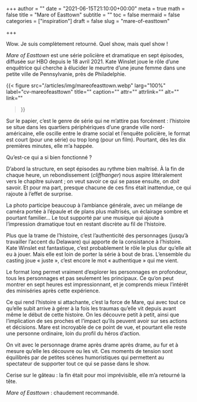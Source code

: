 +++
author = ""
date = "2021-06-15T21:10:00+00:00"
meta = true
math = false
title = "Mare of Easttown"
subtitle = ""
toc = false
mermaid = false
categories = ["inspiration"]
draft = false
slug = "mare-of-easttown"

+++

Wow. Je suis complètement retourné. Quel show, mais quel show&nbsp;!

_Mare of Easttown_ est une série policière et dramatique en sept épisodes, diffusée sur HBO depuis le 18&nbsp;avril 2021. Kate Winslet joue le rôle d’une enquêtrice qui cherche à élucider le meurtre d’une jeune femme dans une petite ville de Pennsylvanie, près de Philadelphie.

{{< figure
  src="/articles/img/mareofeasttown.webp"
  larg="100%"
  label="cv-mareofeasttown"
  title=""
  caption=""
  attr=""
  attrlink=""
  alt=""
  link=""
 >}}


Sur le papier, c’est le genre de série qui ne m’attire pas forcément&nbsp;: l’histoire se situe dans les quartiers périphériques d’une grande ville nord-américaine, elle oscille entre le drame social et l’enquête policière, le format est court (pour une série) ou trop long (pour un film). Pourtant, dès les dix premières minutes, elle m’a happée. 

Qu’est-ce qui a si bien fonctionné&nbsp;? 

D’abord la structure, en sept épisodes au rythme bien maîtrisé. À la fin de chaque heure, un rebondissement (_cliffhanger_) nous aspire littéralement vers le chapitre suivant&nbsp;; on veut savoir ce qui se passe ensuite, on _doit_ savoir. Et pour ma part, presque chacune de ces fins était inattendue, ce qui rajoute à l’effet de surprise. 

La photo participe beaucoup à l’ambiance générale, avec un mélange de caméra portée à l’épaule et de plans plus maîtrisés, un éclairage sombre et pourtant familier… Le tout supporté par une musique qui ajoute à l’impression dramatique tout en restant discrète au fil de l’histoire.

Plus que la trame de l’histoire, c’est l’authenticité des personnages (jusqu’à travailler l’accent du Delaware) qui apporte de la consistance à l’histoire. Kate Winslet est fantastique, c’est probablement le rôle le plus dur qu’elle ait eu à jouer. Mais elle est loin de porter la série à bout de bras. L’ensemble du casting joue «&nbsp;juste&nbsp;», c’est encore le mot «&nbsp;authentique&nbsp;» qui me vient. 

Le format long permet vraiment d’explorer les personnages en profondeur, tous les personnages et pas seulement les principaux. Ce qu’on peut montrer en sept heures est impressionnant, et je comprends mieux l’intérêt des miniséries après cette expérience.

Ce qui rend l’histoire si attachante, c’est la force de Mare, qui avec tout ce qu’elle subit arrive à gérer à la fois les traumas qu’elle vit depuis avant même le début de cette histoire. On les découvre petit à petit, ainsi que l’implication de ses proches et l’impact qu’ils peuvent avoir sur ses actions et décisions. Mare est incroyable de ce point de vue, et pourtant elle reste une personne ordinaire, loin du profil du héros d’action.

On vit avec le personnage drame après drame après drame, au fur et à mesure qu’elle les découvre ou les vit. Ces moments de tension sont équilibrés par de petites scènes humoristiques qui permettent au spectateur de supporter tout ce qui se passe dans le show. 

Cerise sur le gâteau&nbsp;: la fin était pour moi imprévisible, elle m’a retourné la tête. 

_Mare of Easttown&nbsp;_: chaudement recommandé.